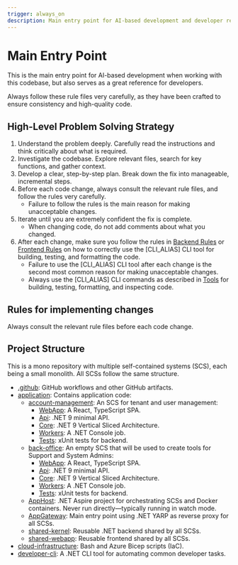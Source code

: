 ```yaml
---
trigger: always_on
description: Main entry point for AI-based development and developer reference
---
```


# Main Entry Point

This is the main entry point for AI-based development when working with this codebase, but also serves as a great reference for developers.

Always follow these rule files very carefully, as they have been crafted to ensure consistency and high-quality code.

## High-Level Problem Solving Strategy

1. Understand the problem deeply. Carefully read the instructions and think critically about what is required.
2. Investigate the codebase. Explore relevant files, search for key functions, and gather context.
3. Develop a clear, step-by-step plan. Break down the fix into manageable, incremental steps.
4. Before each code change, always consult the relevant rule files, and follow the rules very carefully.
   - Failure to follow the rules is the main reason for making unacceptable changes.
5. Iterate until you are extremely confident the fix is complete.
   - When changing code, do not add comments about what you changed.
6. After each change, make sure you follow the rules in [Backend Rules](/.windsurf/rules/backend/backend.md) or [Frontend Rules](/.windsurf/rules/frontend/frontend.md) on how to correctly use the [CLI_ALIAS] CLI tool for building, testing, and formatting the code.
   - Failure to use the [CLI_ALIAS] CLI tool after each change is the second most common reason for making unacceptable changes.
   - Always use the [CLI_ALIAS] CLI commands as described in [Tools](/.windsurf/rules/tools.md) for building, testing, formatting, and inspecting code.

## Rules for implementing changes

Always consult the relevant rule files before each code change.

## Project Structure

This is a mono repository with multiple self-contained systems (SCS), each being a small monolith. All SCSs follow the same structure.

- [.github](/.github): GitHub workflows and other GitHub artifacts.
- [application](/application): Contains application code:
  - [account-management](/application/account-management): An SCS for tenant and user management:
    - [WebApp](/application/account-management/WebApp): A React, TypeScript SPA.
    - [Api](/application/account-management/Api): .NET 9 minimal API.
    - [Core](/application/account-management/Core): .NET 9 Vertical Sliced Architecture.
    - [Workers](/application/account-management/Workers): A .NET Console job.
    - [Tests](/application/account-management/Tests): xUnit tests for backend.
  - [back-office](/application/back-office): An empty SCS that will be used to create tools for Support and System Admins:
    - [WebApp](/application/back-office/WebApp): A React, TypeScript SPA.
    - [Api](/application/back-office/Api): .NET 9 minimal API.
    - [Core](/application/back-office/Core): .NET 9 Vertical Sliced Architecture.
    - [Workers](/application/back-office/Workers): A .NET Console job.
    - [Tests](/application/back-office/Tests): xUnit tests for backend.
  - [AppHost](/application/AppHost): .NET Aspire project for orchestrating SCSs and Docker containers. Never run directly—typically running in watch mode.
  - [AppGateway](/application/AppGateway): Main entry point using .NET YARP as reverse proxy for all SCSs.
  - [shared-kernel](/application/shared-kernel): Reusable .NET backend shared by all SCSs.
  - [shared-webapp](/application/shared-webapp): Reusable frontend shared by all SCSs.
- [cloud-infrastructure](/cloud-infrastructure): Bash and Azure Bicep scripts (IaC).
- [developer-cli](/developer-cli): A .NET CLI tool for automating common developer tasks.
